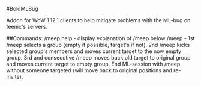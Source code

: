 #BoldMLBug

Addon for WoW 1.12.1 clients to help mitigate problems with the ML-bug on feenix's servers.

##Commands:
/meep help - display explanation of /meep below
/meep - 1st /meep selects a group (empty if possible, target's if not). 2nd /meep kicks selected group's members and moves current target to the now empty group. 3rd and consecutive /meep moves back old target to original group and moves current target to empty group. End ML-session with /meep without someone targeted (will move back to original positions and re-invite).